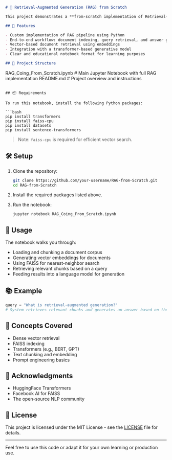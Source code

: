 
```markdown
# 🧠 Retrieval-Augmented Generation (RAG) from Scratch

This project demonstrates a **from-scratch implementation of Retrieval-Augmented Generation (RAG)** — a powerful technique that combines **information retrieval** and **natural language generation** to produce accurate and context-aware responses. It is inspired by the architecture used in advanced language models such as GPT and BERT-based retrievers.

## 🚀 Features

- Custom implementation of RAG pipeline using Python
- End-to-end workflow: document indexing, query retrieval, and answer generation
- Vector-based document retrieval using embeddings
- Integration with a transformer-based generative model
- Clear and educational notebook format for learning purposes

## 📁 Project Structure

```

RAG\_Coing\_From\_Scratch.ipynb     # Main Jupyter Notebook with full RAG implementation
README.md                        # Project overview and instructions

````

## 📦 Requirements

To run this notebook, install the following Python packages:

```bash
pip install transformers
pip install faiss-cpu
pip install datasets
pip install sentence-transformers
````

> Note: `faiss-cpu` is required for efficient vector search.

## 🛠️ Setup

1. Clone the repository:

   ```bash
   git clone https://github.com/your-username/RAG-from-Scratch.git
   cd RAG-from-Scratch
   ```

2. Install the required packages listed above.

3. Run the notebook:

   ```bash
   jupyter notebook RAG_Coing_From_Scratch.ipynb
   ```

## 📌 Usage

The notebook walks you through:

* Loading and chunking a document corpus
* Generating vector embeddings for documents
* Using FAISS for nearest-neighbor search
* Retrieving relevant chunks based on a query
* Feeding results into a language model for generation

## 📚 Example

```python
query = "What is retrieval-augmented generation?"
# System retrieves relevant chunks and generates an answer based on them.
```

## 🧠 Concepts Covered

* Dense vector retrieval
* FAISS indexing
* Transformers (e.g., BERT, GPT)
* Text chunking and embedding
* Prompt engineering basics

## 🙏 Acknowledgments

* HuggingFace Transformers
* Facebook AI for FAISS
* The open-source NLP community

## 📄 License

This project is licensed under the MIT License - see the [LICENSE](LICENSE) file for details.

---

Feel free to use this code or adapt it for your own learning or production use.

```
